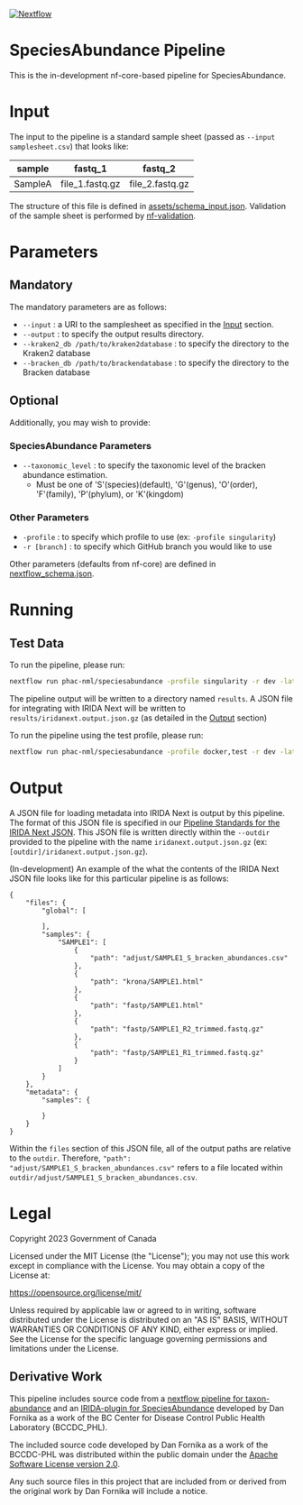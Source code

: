 [![Nextflow](https://img.shields.io/badge/nextflow-%E2%89%A523.04.3-brightgreen.svg)](https://www.nextflow.io/)

# SpeciesAbundance Pipeline

This is the in-development nf-core-based pipeline for SpeciesAbundance.

# Input

The input to the pipeline is a standard sample sheet (passed as `--input samplesheet.csv`) that looks like:

| sample  | fastq_1         | fastq_2         |
| ------- | --------------- | --------------- |
| SampleA | file_1.fastq.gz | file_2.fastq.gz |

The structure of this file is defined in [assets/schema_input.json](assets/schema_input.json). Validation of the sample sheet is performed by [nf-validation](https://nextflow-io.github.io/nf-validation/).

# Parameters

## Mandatory

The mandatory parameters are as follows:

- `--input` : a URI to the samplesheet as specified in the [Input](#input) section.
- `--output` : to specify the output results directory.
- `--kraken2_db /path/to/kraken2database` : to specify the directory to the Kraken2 database
- `--bracken_db /path/to/brackendatabase` : to specify the directory to the Bracken database

## Optional

Additionally, you may wish to provide:

### SpeciesAbundance Parameters

- `--taxonomic_level` : to specify the taxonomic level of the bracken abundance estimation.
  - Must be one of 'S'(species)(default), 'G'(genus), 'O'(order), 'F'(family), 'P'(phylum), or 'K'(kingdom)

### Other Parameters

- `-profile` : to specify which profile to use (ex: `-profile singularity`)
- `-r [branch]` : to specify which GitHub branch you would like to use

Other parameters (defaults from nf-core) are defined in [nextflow_schema.json](nextflow_schmea.json).

# Running

## Test Data

To run the pipeline, please run:

```bash
nextflow run phac-nml/speciesabundance -profile singularity -r dev -latest --input /path/to/samplesheet.csv --kraken2_db /path/to/kraken2_db -- bracken_db /path/to/bracken_db --outdir results
```

The pipeline output will be written to a directory named `results`. A JSON file for integrating with IRIDA Next will be written to `results/iridanext.output.json.gz` (as detailed in the [Output](#output) section)

To run the pipeline using the test profile, please run:

```bash
nextflow run phac-nml/speciesabundance -profile docker,test -r dev -latest --outdir results
```

# Output

A JSON file for loading metadata into IRIDA Next is output by this pipeline. The format of this JSON file is specified in our [Pipeline Standards for the IRIDA Next JSON](https://github.com/phac-nml/pipeline-standards#32-irida-next-json). This JSON file is written directly within the `--outdir` provided to the pipeline with the name `iridanext.output.json.gz` (ex: `[outdir]/iridanext.output.json.gz`).

(In-development) An example of the what the contents of the IRIDA Next JSON file looks like for this particular pipeline is as follows:

```
{
    "files": {
        "global": [

        ],
        "samples": {
            "SAMPLE1": [
                {
                    "path": "adjust/SAMPLE1_S_bracken_abundances.csv"
                },
                {
                    "path": "krona/SAMPLE1.html"
                },
                {
                    "path": "fastp/SAMPLE1.html"
                },
                {
                    "path": "fastp/SAMPLE1_R2_trimmed.fastq.gz"
                },
                {
                    "path": "fastp/SAMPLE1_R1_trimmed.fastq.gz"
                }
            ]
        }
    },
    "metadata": {
        "samples": {

        }
    }
}
```

Within the `files` section of this JSON file, all of the output paths are relative to the `outdir`. Therefore, `"path": "adjust/SAMPLE1_S_bracken_abundances.csv"` refers to a file located within `outdir/adjust/SAMPLE1_S_bracken_abundances.csv`.

# Legal

Copyright 2023 Government of Canada

Licensed under the MIT License (the "License"); you may not use
this work except in compliance with the License. You may obtain a copy of the
License at:

https://opensource.org/license/mit/

Unless required by applicable law or agreed to in writing, software distributed
under the License is distributed on an "AS IS" BASIS, WITHOUT WARRANTIES OR
CONDITIONS OF ANY KIND, either express or implied. See the License for the
specific language governing permissions and limitations under the License.

## Derivative Work

This pipeline includes source code from a [nextflow pipeline for taxon-abundance](https://github.com/BCCDC-PHL/taxon-abundance) and an [IRIDA-plugin for SpeciesAbundance](https://github.com/Public-Health-Bioinformatics/irida-plugin-species-abundance) developed by Dan Fornika as a work of the BC Center for Disease Control Public Health Laboratory (BCCDC_PHL).

The included source code developed by Dan Fornika as a work of the BCCDC-PHL was distributed within the public domain under the [Apache Software License version 2.0](https://www.apache.org/licenses/LICENSE-2.0).

Any such source files in this project that are included from or derived from the original work by Dan Fornika will include a notice.
